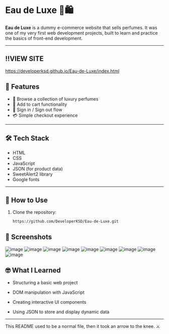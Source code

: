 # Eau de Luxe 🌸🛍️

**Eau de Luxe** is a dummy e-commerce website that sells perfumes. It was one of my very first web development projects, built to learn and practice the basics of front-end development.

---

## ‼️VIEW SITE
https://developerksd.github.io/Eau-de-Luxe/index.html

## 🚀 Features

- 🧴 Browse a collection of luxury perfumes
- 🛒 Add to cart functionality
- 🔐 Sign in / Sign out flow
- 💳 Simple checkout experience

---

## 🛠 Tech Stack

- HTML
- CSS
- JavaScript
- JSON (for product data)
- SweetAlert2 library 
- Google fonts

---




## 📂 How to Use

1. Clone the repository:
   ```bash
   https://github.com/DeveloperKSD/Eau-de-Luxe.git


## 📸 Screenshots


![image](https://github.com/user-attachments/assets/61f411c7-50bd-4efb-869b-0c9dd117a21c)
![image](https://github.com/user-attachments/assets/cee58381-a0b4-406d-a338-bbecc4f352fe)
![image](https://github.com/user-attachments/assets/c5af7d42-15a4-440e-9c59-ad7935f43c47)
![image](https://github.com/user-attachments/assets/a4ae20ec-4a88-4271-ba4b-3478024f6def)
![image](https://github.com/user-attachments/assets/2043fd6f-062c-4da0-bcea-8b4c9cecb05f)
![image](https://github.com/user-attachments/assets/edcd7ab6-eaac-46f6-9e27-62ee77803957)
![image](https://github.com/user-attachments/assets/99ea9c33-b30e-4eb8-bd65-0bc490103bef)
![image](https://github.com/user-attachments/assets/4afc1bfb-35f5-4ea7-b9ba-26f78f37cb4a)
![image](https://github.com/user-attachments/assets/ad1d3b6b-b015-41d2-8c22-8c01db9a8343)




## 🤓 What I Learned

- Structuring a basic web project

- DOM manipulation with JavaScript

- Creating interactive UI components

- Using JSON to store and display dynamic data








-----



This README used to be a normal file, then it took an arrow to the knee. ⚔️
